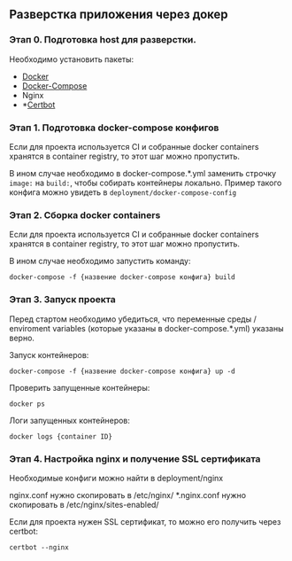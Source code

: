 ## Разверстка приложения через докер

### Этап 0. Подготовка host для разверстки.

Необходимо установить пакеты:

- [Docker](https://docs.docker.com/get-docker/)
- [Docker-Compose](https://docs.docker.com/compose/install/)
- Nginx
- \*[Certbot](https://certbot.eff.org/)

### Этап 1. Подготовка docker-compose конфигов

Если для проекта используется CI и собранные docker containers хранятся в container registry, то этот шаг можно пропустить.

В ином случае необходимо в docker-compose.\*.yml заменить строчку `image:` на `build:`, чтобы собирать контейнеры локально. Пример такого конфига можно увидеть в `deployment/docker-compose-config `

### Этап 2. Сборка docker containers

Если для проекта используется CI и собранные docker containers хранятся в container registry, то этот шаг можно пропустить.

В ином случае необходимо запустить команду:

`docker-compose -f {назвение docker-compose конфига} build`

### Этап 3. Запуск проекта

Перед стартом необходимо убедиться, что переменные среды / enviroment variables (которые указаны в docker-compose.\*.yml) указаны верно.

Запуск контейнеров:

`docker-compose -f {назвение docker-compose конфига} up -d`

Проверить запущенные контейнеры:

`docker ps`

Логи запущенных контейнеров:

`docker logs {container ID}`

### Этап 4. Настройка nginx и получение SSL сертификата

Необходимые конфиги можно найти в deployment/nginx

nginx.conf нужно скопировать в /etc/nginx/
\*.nginx.conf нужно скопировать в /etc/nginx/sites-enabled/

Если для проекта нужен SSL сертификат, то можно его получить через certbot:

`certbot --nginx`

